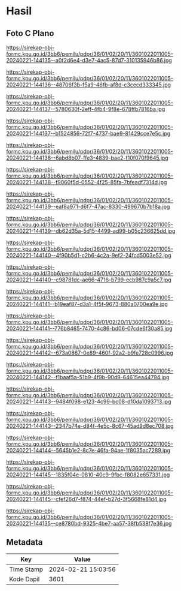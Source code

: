# Hasil

## Foto C Plano

https://sirekap-obj-formc.kpu.go.id/3bb6/pemilu/pdpr/36/01/02/20/11/3601022011005-20240221-144135--a0f2d6e4-d3e7-4ac5-87d7-310135946b86.jpg

https://sirekap-obj-formc.kpu.go.id/3bb6/pemilu/pdpr/36/01/02/20/11/3601022011005-20240221-144136--48706f3b-f5a9-46fb-af8d-c3cecd333345.jpg

https://sirekap-obj-formc.kpu.go.id/3bb6/pemilu/pdpr/36/01/02/20/11/3601022011005-20240221-144137--5780630f-2eff-4fb4-9f8e-678ffb7816ba.jpg

https://sirekap-obj-formc.kpu.go.id/3bb6/pemilu/pdpr/36/01/02/20/11/3601022011005-20240221-144137--b1524856-72f7-4737-bae9-81429cce7e5c.jpg

https://sirekap-obj-formc.kpu.go.id/3bb6/pemilu/pdpr/36/01/02/20/11/3601022011005-20240221-144138--6abd8b07-ffe3-4839-bae2-f10f070f9645.jpg

https://sirekap-obj-formc.kpu.go.id/3bb6/pemilu/pdpr/36/01/02/20/11/3601022011005-20240221-144138--f9060f5d-0552-4f25-85fa-7bfeadf7314d.jpg

https://sirekap-obj-formc.kpu.go.id/3bb6/pemilu/pdpr/36/01/02/20/11/3601022011005-20240221-144139--eaf8a971-d6f7-47ac-8330-499670b7b18a.jpg

https://sirekap-obj-formc.kpu.go.id/3bb6/pemilu/pdpr/36/01/02/20/11/3601022011005-20240221-144139--db62d35a-5d15-4499-ad99-b05c236625dd.jpg

https://sirekap-obj-formc.kpu.go.id/3bb6/pemilu/pdpr/36/01/02/20/11/3601022011005-20240221-144140--4f90b5d1-c2b6-4c2a-9ef2-24fcd5003e52.jpg

https://sirekap-obj-formc.kpu.go.id/3bb6/pemilu/pdpr/36/01/02/20/11/3601022011005-20240221-144140--c98781dc-ae66-4716-b799-ecb987c9a5c7.jpg

https://sirekap-obj-formc.kpu.go.id/3bb6/pemilu/pdpr/36/01/02/20/11/3601022011005-20240221-144141--b19eaf87-d3a1-4f5f-9673-880a0700ea9e.jpg

https://sirekap-obj-formc.kpu.go.id/3bb6/pemilu/pdpr/36/01/02/20/11/3601022011005-20240221-144141--776b8465-7470-4c86-bd06-07cde6f30a85.jpg

https://sirekap-obj-formc.kpu.go.id/3bb6/pemilu/pdpr/36/01/02/20/11/3601022011005-20240221-144142--673a0867-0e89-460f-92a2-b9fe728c0996.jpg

https://sirekap-obj-formc.kpu.go.id/3bb6/pemilu/pdpr/36/01/02/20/11/3601022011005-20240221-144142--f1baaf5a-51b9-4f9b-90d9-64615ea44794.jpg

https://sirekap-obj-formc.kpu.go.id/3bb6/pemilu/pdpr/36/01/02/20/11/3601022011005-20240221-144143--9484f098-e123-4c99-bc08-d10da1093713.jpg

https://sirekap-obj-formc.kpu.go.id/3bb6/pemilu/pdpr/36/01/02/20/11/3601022011005-20240221-144143--2347b74e-d84f-4e5c-8c67-45ad9d8ec708.jpg

https://sirekap-obj-formc.kpu.go.id/3bb6/pemilu/pdpr/36/01/02/20/11/3601022011005-20240221-144144--5645b1e2-8c7e-46fa-94ae-1f8035ac7289.jpg

https://sirekap-obj-formc.kpu.go.id/3bb6/pemilu/pdpr/36/01/02/20/11/3601022011005-20240221-144145--1835f04e-0810-40c9-9fbc-f8082e657331.jpg

https://sirekap-obj-formc.kpu.go.id/3bb6/pemilu/pdpr/36/01/02/20/11/3601022011005-20240221-144145--cfef26d7-f874-44ef-b27d-3f5668fe81d4.jpg

https://sirekap-obj-formc.kpu.go.id/3bb6/pemilu/pdpr/36/01/02/20/11/3601022011005-20240221-144135--ce8780bd-9325-4be7-aa57-38fb538f7e36.jpg


## Metadata

| Key        | Value               |
| ---------- | ------------------- |
| Time Stamp | 2024-02-21 15:03:56 |
| Kode Dapil | 3601                |



